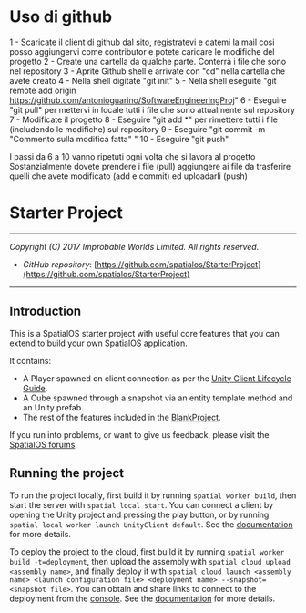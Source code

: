 # Uso di github
1 - Scaricate il client di github dal sito, registratevi e datemi la mail cosi posso aggiungervi come contributor e potete caricare le modifiche del progetto
2 - Create una cartella da qualche parte. Conterrà i file che sono nel repository
3 - Aprite Github shell e arrivate con "cd" nella cartella che avete creato
4 - Nella shell digitate "git init"
5 - Nella shell eseguite "git remote add origin https://github.com/antonioguarino/SoftwareEngineeringProj"
6 - Eseguire "git pull" per mettervi in locale tutti i file che sono attualmente sul repository
7 - Modificate il progetto
8 - Eseguire "git add *" per rimettere tutti i file (includendo le modifiche) sul repository
9 - Eseguire "git commit -m "Commento sulla modifica fatta" " 
10 - Eseguire "git push"


I passi da 6 a 10 vanno ripetuti ogni volta che si lavora al progetto
Sostanzialmente dovete prendere i file (pull) aggiungere ai file da trasferire quelli che avete modificato (add e commit) ed uploadarli (push)

# Starter Project
---

*Copyright (C) 2017 Improbable Worlds Limited. All rights reserved.*

- *GitHub repository*: [https://github.com/spatialos/StarterProject](https://github.com/spatialos/StarterProject)

---

## Introduction

This is a SpatialOS starter project with useful core features that you can extend to build your own SpatialOS application.

It contains:

* A Player spawned on client connection as per the [Unity Client Lifecycle Guide](https://spatialos.improbable.io/docs/reference/latest/tutorials/unity-client-lifecycle).
* A Cube spawned through a snapshot via an entity template method and an Unity prefab.
* The rest of the features included in the [BlankProject](https://github.com/spatialos/BlankProject).

If you run into problems, or want to give us feedback, please visit the [SpatialOS forums](https://forums.improbable.io/).

## Running the project

To run the project locally, first build it by running `spatial worker build`, then start the server with `spatial local start`. You can connect a client by opening the Unity project and pressing the play button, or by running `spatial local worker launch UnityClient default`. See the [documentation](https://spatialos.improbable.io/docs/reference/latest/developing/local/run) for more details.

To deploy the project to the cloud, first build it by running `spatial worker build -t=deployment`, then upload the assembly with `spatial cloud upload <assembly name>`, and finally deploy it with `spatial cloud launch <assembly name> <launch configuration file> <deployment name> --snapshot=<snapshot file>`. You can obtain and share links to connect to the deployment from the [console](http://console.improbable.io/projects). See the [documentation](https://docs.improbable.io/reference/latest/developing/deploy-cloud) for more details.

